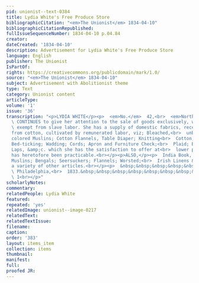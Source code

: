 ```yaml
---
pid: unionist--text-0384
title: Lydia White's Free Produce Store
bibliographicCitation: "<em>The Unionist</em> 1834-04-10"
bibliographicCitationRepublished: 
fullIssueSequenceNumber: 1834-04-10 p.04.84
creator: 
dateCreated: '1834-04-10'
description: Advertisement for Lydia White's Free Produce Store
language: English
publisher: The Unionist
IsPartOf: 
rights: https://creativecommons.org/publicdomain/mark/1.0/
source: "<em>The Unionist</em> 1834-04-10"
subject: Advertisement with Abolitionist theme
type: Text
category: Unionist content
articleType: 
volume: '1'
issue: '36'
transcription: "<p>LYDIA WHITE</p><p>  <em>No.</em>  42,<br>  <em>North Fourth Street,</em></p><p>
  \ CONTINUES to give her attention to the sale of goods exclusively, which are<br>
  \ exempt from slave labor. She has a supply of domestic fabrics, recently<br>  manufactured
  from cotton, cultivated by remunerated labor, viz; Bleached,<br>  unbleached and
  colored Muslins; Cotton Flannels, Table Diaper; Knitting<br>  Cotton, Cords; Plaid;
  Bed-ticking; Wadding; Cords; Apron and Furniture Check;<br>  Plaid; Bed-Ticking;
  Laps, &amp;c. which she has the satisfaction to offer at<br>  lower prices than
  has heretofore been practicable.<br></p><p>ALSO,</p><p>  India Book, Mull and Nansook
  Muslins; Bengals; Seersuckers; Flannels; Worsted;<br>  Irish Linens &amp;c. with
  a variety of other articles.<br></p><p>  &nbsp;&nbsp;&nbsp;&nbsp;&nbsp;&nbsp;&nbsp;&nbsp;&nbsp;&nbsp;&nbsp;<br>
  \ Philadelphia,<br>  1833.&nbsp;&nbsp;&nbsp;&nbsp;&nbsp;&nbsp;&nbsp;&nbsp;&nbsp;&nbsp;&nbsp;&nbsp;&nbsp;&nbsp;&nbsp;&nbsp;&nbsp;&nbsp;&nbsp;&nbsp;&nbsp;&nbsp;&nbsp;&nbsp;&nbsp;&nbsp;&nbsp;&nbsp;&nbsp;&nbsp;&nbsp;&nbsp;&nbsp;&nbsp;&nbsp;&nbsp;&nbsp;&nbsp;&nbsp;&nbsp;&nbsp;&nbsp;&nbsp;&nbsp;&nbsp;&nbsp;&nbsp;&nbsp;&nbsp;&nbsp;&nbsp;&nbsp;<br>
  \ 1<br></p>"
scholarlyNotes: 
commentary: 
relatedPeople: Lydia White
featured: 
repeated: 'yes'
relatedImage: unionist--image-0217
relatedText: 
relatedTextIssue: 
filename: 
caption: 
order: '383'
layout: items_item
collection: items
thumbnail: 
manifest: 
full: 
proofed JR: 
---
```

